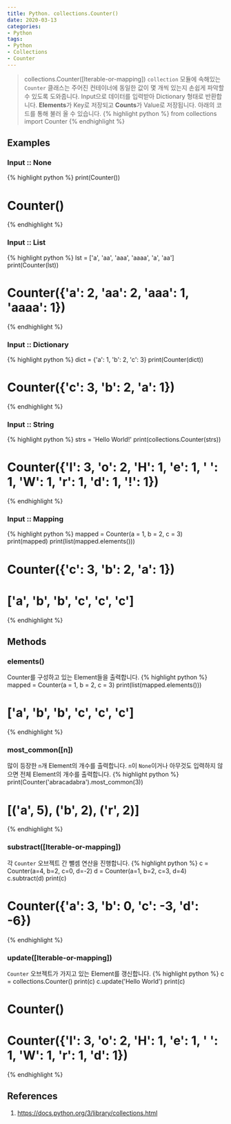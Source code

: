 ```yaml
---
title: Python. collections.Counter()
date: 2020-03-13
categories:
- Python
tags:
- Python
- Collections
- Counter
---
```


> collections.Counter([Iterable-or-mapping])
`collection` 모듈에 속해있는 `Counter` 클래스는 주어진 컨테이너에 동일한 값이 몇 개씩 있는지 손쉽게 파악할 수 있도록 도와줍니다. Input으로 데이터를 입력받아 Dictionary 형태로 반환합니다. **Elements**가 Key로 저장되고 **Counts**가 Value로 저장됩니다. 아래의 코드를 통해 불러 올 수 있습니다.
{% highlight python %}
from collections import Counter
{% endhighlight %}



## Examples
### Input :: None
{% highlight python %}
print(Counter())
# Counter()
{% endhighlight %}

### Input :: List 
{% highlight python %}
lst = ['a', 'aa', 'aaa', 'aaaa', 'a', 'aa']
print(Counter(lst))
# Counter({'a': 2, 'aa': 2, 'aaa': 1, 'aaaa': 1})
{% endhighlight %}

### Input :: Dictionary
{% highlight python %}
dict = {'a': 1, 'b': 2, 'c': 3}
print(Counter(dict))
# Counter({'c': 3, 'b': 2, 'a': 1})
{% endhighlight %}

### Input :: String
{% highlight python %}
strs = 'Hello World!'
print(collections.Counter(strs))
# Counter({'l': 3, 'o': 2, 'H': 1, 'e': 1, ' ': 1, 'W': 1, 'r': 1, 'd': 1, '!': 1})
{% endhighlight %}

### Input :: Mapping
{% highlight python %}
mapped = Counter(a = 1, b = 2, c = 3)
print(mapped)
print(list(mapped.elements()))
# Counter({'c': 3, 'b': 2, 'a': 1})
# ['a', 'b', 'b', 'c', 'c', 'c']
{% endhighlight %}

## Methods
### elements()
Counter를 구성하고 있는 Element들을 출력합니다.
{% highlight python %}
mapped = Counter(a = 1, b = 2, c = 3)
print(list(mapped.elements()))
# ['a', 'b', 'b', 'c', 'c', 'c']
{% endhighlight %}

### most_common([n])
많이 등장한 `n`개 Element의 개수를 출력합니다. `n`이 `None`이거나 아무것도 입력하지 않으면 전체 Element의 개수를 출력합니다.
{% highlight python %}
print(Counter('abracadabra').most_common(3))
# [('a', 5), ('b', 2), ('r', 2)]
{% endhighlight %}

### substract([Iterable-or-mapping])
각 `Counter` 오브젝트 간 뺄셈 연산을 진행합니다.
{% highlight python %}
c = Counter(a=4, b=2, c=0, d=-2)
d = Counter(a=1, b=2, c=3, d=4)
c.subtract(d)
print(c)
# Counter({'a': 3, 'b': 0, 'c': -3, 'd': -6})
{% endhighlight %}

### update([Iterable-or-mapping])
`Counter` 오브젝트가 가지고 있는 Element를 갱신합니다.
{% highlight python %}
c = collections.Counter()
print(c)
c.update('Hello World')
print(c)
# Counter()
# Counter({'l': 3, 'o': 2, 'H': 1, 'e': 1, ' ': 1, 'W': 1, 'r': 1, 'd': 1})
{% endhighlight %}

## References
1. https://docs.python.org/3/library/collections.html


